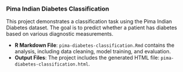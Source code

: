 ### Pima Indian Diabetes Classification
This project demonstrates a classification task using the Pima Indian Diabetes dataset. The goal is to predict whether a patient has diabetes based on various diagnostic measurements.

- **R Markdown File**: `pima-diabetes-classification.Rmd` contains the analysis, including data cleaning, model training, and evaluation.
- **Output Files**: The project includes the generated HTML file: `pima-diabetes-classification.html`.
